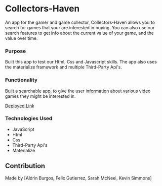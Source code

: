 # Collectors-Haven

An app for the gamer and game collector, Collectors-Haven allows you to search for games that your are interested in buying. You can also use our search features to get info about the current value of your game, and the value over time.
### Purpose

Built this app to test our Html, Css and Javascript skills. The app also uses the materialize framework and multiple Third-Party Api's. 

### Functionality

Built a searchable app, to give the user information about various video games they might be interested in. 

[Deployed Link](https://fgutierrez2191.github.io/collectors-haven/) 

### Technologies Used 
- JavaScript
- Html
- Css
- Third-Party Api's
- Materialize

## Contribution
Made by [Aldrin Burgos, Felix Gutierrez, Sarah McNeel, Kevin Simmons]